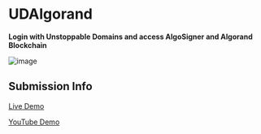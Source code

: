 # UDAlgorand

**Login with Unstoppable Domains and access AlgoSigner and Algorand Blockchain**

![image](https://user-images.githubusercontent.com/66903336/146422399-a9021a59-ed10-443e-aeb5-760709b78aa5.png)

## Submission Info

[Live Demo](https://uda-lgorand.vercel.app/)

[YouTube Demo](https://youtu.be/RogDqb7A_8U)
